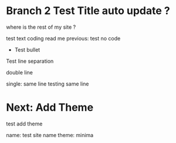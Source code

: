 # Branch 2 Test Title auto update ?

where is the rest of my site ?

test text
coding read me
previous: test no code

- Test bullet

Test line separation

double line

single: same line
testing same line

# Next: Add Theme

test add theme

name: test site name
theme: minima
